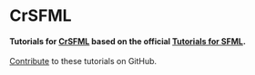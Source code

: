 # CrSFML

#### Tutorials for [CrSFML](http://github.com/BlaXpirit/crsfml) based on the official [Tutorials for SFML](http://www.sfml-dev.org/tutorials/).

[Contribute](https://github.com/BlaXpirit/crsfml/tree/gh-pages/gitbook) to these tutorials on GitHub.
